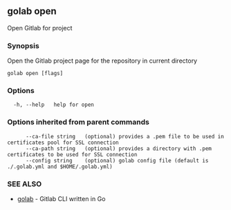 ## golab open

Open Gitlab for project

### Synopsis


Open the Gitlab project page for the repository in current directory

```
golab open [flags]
```

### Options

```
  -h, --help   help for open
```

### Options inherited from parent commands

```
      --ca-file string   (optional) provides a .pem file to be used in certificates pool for SSL connection
      --ca-path string   (optional) provides a directory with .pem certificates to be used for SSL connection
      --config string    (optional) golab config file (default is ./.golab.yml and $HOME/.golab.yml)
```

### SEE ALSO
* [golab](golab.md)	 - Gitlab CLI written in Go

